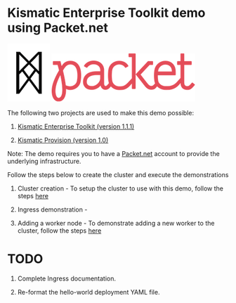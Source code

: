 # Kismatic Enterprise Toolkit demo using Packet.net

![KET](img/logo.png?raw=true "KET Logo") ![Packet.net](img/packet-logo.png?raw=true "Packet.net Logo")

The following two projects are used to make this demo possible:

1. [Kismatic Enterprise Toolkit (version 1.1.1)](https://github.com/apprenda/kismatic)

2. [Kismatic Provision (version 1.0)](https://github.com/apprenda/kismatic-provision)

Note: The demo requires you to have a [Packet.net](https://www.packet.net/) account to provide the underlying infrastructure.

Follow the steps below to create the cluster and execute the demonstrations

1. Cluster creation - To setup the cluster to use with this demo, follow the steps [here](docs/local-machine-setup.md)

2. Ingress demonstration -

3. Adding a worker node - To demonstrate adding a new worker to the cluster, follow the steps [here](docs/adding-a-worker-node.md)

# TODO

1. Complete Ingress documentation.

2. Re-format the hello-world deployment YAML file.